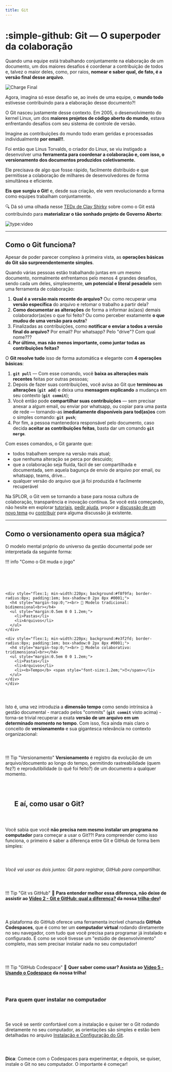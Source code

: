 ```yaml
---
title: Git
---
```


# :simple-github: Git — O superpoder da colaboração

Quando uma equipe está trabalhando conjuntamente na elaboração de um documento, um dos maiores desafios é coordenar a contribuição de todos e, talvez o maior deles, como, por raios, **nomear e saber qual, de fato, é a versão final desse arquivo**.

![Charge Final](../../assets/gestao-splor/charge-doc-final.gif)


Agora, imagina só esse desafio se, ao invés de uma equipe, o **mundo todo** estivesse contribuindo para a elaboração desse documento?!

O Git nasceu justamente desse contexto. Em 2005, o desenvolvimento do kernel Linux, um dos **maiores projetos de código aberto do mundo**, estava enfrentando desafios com seu sistema de controle de versão. 

Imagine as contribuições do mundo todo eram geridas e processadas individualmente **por email!!**. 

Foi então que Linus Torvalds, o criador do Linux, se viu instigado a desenvolver uma **ferramenta para coordenar a colaboração e, com isso, o versionamento dos documentos produzidos coletivamente.** 

Ele precisava de algo que fosse rápido, facilmente distribuído e que permitisse a colaboração de milhares de desenvolvedores de forma simultânea e eficiente. 

**Eis que surgiu o Git!** e, desde sua criação, ele vem revolucionando a forma como equipes trabalham conjuntamente.

🔍 Dá só uma olhada nesse [TEDx de Clay Shirky](https://www.youtube.com/watch?v=CEN4XNth61o&t) sobre como o Git está contribuindo para **materializar o tão sonhado projeto de Governo Aberto**:

![type:video](https://www.youtube.com/embed/YSUJFYS3chs)

---

## Como o Git funciona?

Apesar de poder parecer complexo à primeira vista, as **operações básicas do Git são surpreendentemente simples**. 

Quando várias pessoas estão trabalhando juntas em um mesmo documento, normalmente enfrentamos pelo menos 4 grandes desafios, sendo cada um deles, simplesmente, **um potencial e literal pesadelo** sem uma ferramenta de colaboração:

1. **Qual é a versão mais recente do arquivo?** Ou: como recuperar uma **versão específica** do arquivo e retomar o trabalho a partir dela?
2. **Como documentar as alterações** de forma a informar às(aos) demais colaborador(as)es o que foi feito? Ou como perceber exatamente **o que mudou de uma versão para outra**?
3. Finalizadas as contribuições, como **notificar e enviar a todos a versão final do arquivo?** Por email? Por whatsapp? Pelo "drive"? Com qual nome???
4. **Por último, mas não menos importante, como juntar todas as contribuições feitas?**

O **Git resolve tudo** isso de forma automática e elegante com **4 operações básicas**:

1. **`git pull`** — Com esse comando, você **baixa as alterações mais recentes** feitas por outras pessoas;
2. Depois de fazer suas contribuições, você avisa ao Git que **terminou as alterações** (**`git add`**) e deixa uma **mensagem explicando** a mudança em seu contexto (**`git commit`**);
3. Você então pode **compartilhar suas contribuições** — sem precisar anexar a algum email, ou enviar por whatsapp, ou copiar para uma pasta de rede — tornando-as **imediatamente disponíveis para tod(as)os** com o simples comando: **`git push`**;
4. Por fim, a pessoa mantenedora responsável pelo documento, caso decida **aceitar as contribuições feitas**, basta dar um comando **`git merge`**.

Com esses comandos, o Git garante que: 

  - todos trabalhem sempre na versão mais atual; 
  - que nenhuma alteração se perca por descuido;
  - que a colaboração seja fluida, fácil de ser compartilhada e documentada, sem aquela bagunça de envio de arquivo por email, ou whatsapp, teams, drive...
  - qualquer versão do arquivo que já foi produzida é facilmente recuperável
  
Na SPLOR, o Git vem se tornando a base para nossa cultura de colaboração, transparência e inovação contínua. Se você está começando, não hesite em explorar [tutoriais](https://splor-mg.github.io/trilha-dev/), [pedir ajuda](https://github.com/splor-mg/atividades/issues), propor a [discussão de um novo tema](https://github.com/orgs/splor-mg/discussions/new/choose) ou [contribuir](https://github.com/orgs/splor-mg/discussions) para alguma discussão já existente.

---

## Como o versionamento opera sua mágica?

O modelo mental próprio do universo da gestão documental pode ser interpretada da seguinte forma: 

!!! info "Como o Git muda o jogo"
    <div style="display: flex; gap: 2em; flex-wrap: wrap; align-items: flex-start;">

    <div style="flex:1; min-width:220px; background:#f8f9fa; border-radius:8px; padding:1em; box-shadow:0 2px 8px #0001;">
      <h4 style="margin-top:0;"><br> 📁 Modelo tradicional: bidimensional<br></h4>
      <ul style="margin:0.5em 0 0 1.2em;">
        <li>Pastas</li>
        <li>Arquivos</li>
      </ul>
    </div>

    <div style="flex:1; min-width:220px; background:#e3f2fd; border-radius:8px; padding:1em; box-shadow:0 2px 8px #0001;">
      <h4 style="margin-top:0;"><br> 🚀 Modelo colaborativo: tridimensional<br></h4>
      <ul style="margin:0.5em 0 0 1.2em;">
        <li>Pastas</li>
        <li>Arquivos</li>
        <li><b>Tempo</b> <span style="font-size:1.2em;">⏰</span></li>
      </ul>
    </div>
    </div>

Isto é, uma vez introduzia a **dimensão tempo** como sendo intrínsica à gestão documental - marcado pelos "commits" (**`git commit`** visto acima) - torna-se trivial recuperar a exata **versão de um arquivo em um determinado momento no tempo**. Com isso, fica ainda mais claro o conceito de **versionamento** e sua gigantesca relevância no contexto organizacional: 

!!! Tip "Versionamento"
    **Versionamento** é registro da evolução de um arquivo/documento ao longo do tempo, permitindo rastreabilidade (quem fez?) e reprodutibilidade (o quê foi feito?) de um documento a qualquer momento.

---

## E aí, como usar o Git?

Você sabia que você **não precisa nem mesmo instalar um programa no computador** para começar a usar o Git??! Para compreender como isso funciona, o primeiro é saber a diferença entre Git e GitHub de forma bem simples:

*Você vai usar os dois juntos: Git para registrar, GitHub para compartilhar.*

!!! Tip "Git vs GitHub"
    🎥 **Para entender melhor essa diferença, não deixe de assistir ao [Vídeo 2 - Git e GitHub: qual a diferença?](https://splor-mg.github.io/trilha-dev/aulas/dia_01/dia_01/) da nossa [trilha-dev](https://splor-mg.github.io/trilha-dev/)!**

A plataforma do GitHub oferece uma ferramenta incrível chamada **GitHub Codespaces**, que é como ter um **computador virtual** rodando diretamente no seu navegador, com tudo que você precisa para programar já instalado e configurado. É como se você tivesse um "estúdio de desenvolvimento" completo, mas sem precisar instalar nada no seu computador!

!!! Tip "GitHub Codespace"
    🎥 **Quer saber como usar? Assista ao [Vídeo 5 - Usando o Codespace](https://splor-mg.github.io/trilha-dev/aulas/dia_02/dia_02/) da nossa trilha!**

### Para quem quer instalar no computador

Se você se sentir confortável com a instalação e quiser ter o Git rodando diretamente no seu computador, as orientações são simples e estão bem detalhadas no arquivo [Instalação e Configuração do Git](instalacao.md).

**Dica**: Comece com o Codespaces para experimentar, e depois, se quiser, instale o Git no seu computador. O importante é começar!